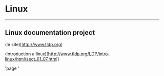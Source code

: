 # Linux

___

## Linux documentation project 

(le site)[http://www.tldp.org]

(introduction a linux)[http://www.tldp.org/LDP/intro-linux/html/sect_01_07.html]

 'page '
